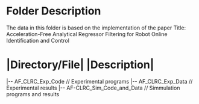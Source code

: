 #  Folder Description 
The data in this folder is based on the implementation of the paper
Title: Acceleration-Free Analytical Regressor Filtering for Robot Online Identification and Control


# |Directory/File|              	|Description|
|-- AF_CLRC_Exp_Code		   // Experimental programs
|-- AF_CLRC_Exp_Data		   // Experimental results
|-- AF-CLRC_Sim_Code_and_Data  // Simmulation programs and results


